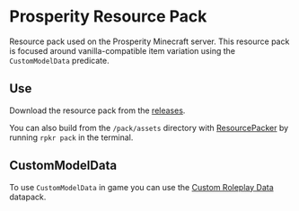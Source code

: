 # Prosperity Resource Pack

Resource pack used on the Prosperity Minecraft server. This resource pack is focused around vanilla-compatible item variation using the `CustomModelData` predicate.

## Use

Download the resource pack from the [releases](https://github.com/ProsperityMC/Prosperity-Resource-Pack/releases). 

You can also build from the `/pack/assets` directory with [ResourcePacker](https://github.com/nixinova/resourcepacker) by running `rpkr pack` in the terminal.

## CustomModelData

To use `CustomModelData` in game you can use the [Custom Roleplay Data](minecraft/customization/custom-roleplay-data-datapack) datapack.
